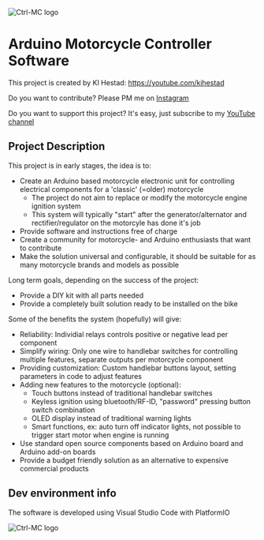 ![Ctrl-MC logo](https://hestad.no/img/ctrl-mc/Ctrl-MC-LogoText-White_Blue-BG_ver1.png)
# Arduino Motorcycle Controller Software

This project is created by KI Hestad: https://youtube.com/kihestad

Do you want to contribute? Please PM me on [Instagram](https://www.instagram.com/k.i.hestad/)

Do you want to support this project? It's easy, just subscribe to my [YouTube channel](https://youtube.com/kihestad)

## Project Description

This project is in early stages, the idea is to:

* Create an Arduino based motorcycle electronic unit for controlling electrical components for a 'classic' (=older) motorcycle
  * The project do not aim to replace or modify the motorcycle engine ignition system
  * This system will typically "start" after the generator/alternator and rectifier/regulator on the motorcyle has done it's job
* Provide software and instructions free of charge
* Create a community for motorcycle- and Arduino enthusiasts that want to contribute
* Make the solution universal and configurable, it should be suitable for as many motorcycle brands and models as possible

Long term goals, depending on the success of the project:
* Provide a DIY kit with all parts needed
* Provide a completely built solution ready to be installed on the bike

Some of the benefits the system (hopefully) will give:

* Reliability: Individial relays controls positive or negative lead per component
* Simplify wiring: Only one wire to handlebar switches for controlling multiple features, separate outputs per motorcycle component
* Providing customization: Custom handlebar buttons layout, setting parameters in code to adjust features
* Adding new features to the motorcycle (optional): 
  * Touch buttons instead of traditional handlebar switches
  * Keyless ignition using bluetooth/RF-ID, "password" pressing button switch combination
  * OLED display instead of traditional warning lights
  * Smart functions, ex: auto turn off indicator lights, not possible to trigger start motor when engine is running
* Use standard open source components based on Arduino board and Arduino add-on boards
* Provide a budget friendly solution as an alternative to  expensive commercial products

## Dev environment info

The software is developed using Visual Studio Code with PlatformIO

![Ctrl-MC logo](https://hestad.no/img/ctrl-mc/Ctrl-MC_Keyboard.png)
